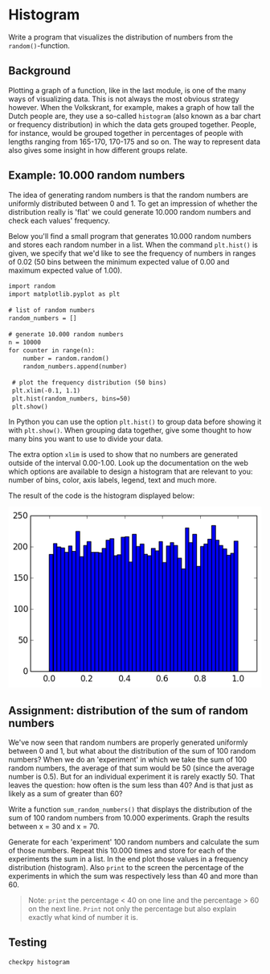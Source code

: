 # Histogram

Write a program that visualizes the distribution of numbers from the `random()`-function.

## Background

Plotting a graph of a function, like in the last module, is one of the many ways of visualizing data. This is not always the most obvious strategy however. When the Volkskrant, for example, makes a graph of how tall the Dutch people are, they use a so-called `histogram` (also known as a bar chart or frequency distribution) in which the data gets grouped together. People, for instance, would be grouped together in percentages of people with lengths ranging from 165-170, 170-175 and so on. The way to represent data also gives some insight in how different groups relate.


## Example: 10.000 random numbers

The idea of generating random numbers is that the random numbers are uniformly distributed between 0 and 1. To get an impression of whether the distribution really is 'flat' we could generate 10.000 random numbers and check each values' frequency.

Below you'll find a small program that generates 10.000 random numbers and stores each random number in a list. When the command `plt.hist()` is given, we specify that we'd like to see the frequency of numbers in ranges of 0.02 (50 bins between the minimum expected value of 0.00 and maximum expected value of 1.00).

    import random
    import matplotlib.pyplot as plt

    # list of random numbers
    random_numbers = []

    # generate 10.000 random numbers
    n = 10000
    for counter in range(n):
        number = random.random()          
        random_numbers.append(number)

     # plot the frequency distribution (50 bins)
     plt.xlim(-0.1, 1.1)
     plt.hist(random_numbers, bins=50)
     plt.show()

In Python you can use the option `plt.hist()` to group data before showing it with `plt.show()`. When grouping data together, give some thought to how many bins you want to use to divide your data.

The extra option `xlim` is used to show that no numbers are generated outside of the interval 0.00-1.00. Look up the documentation on the web which options are available to design a histogram that are relevant to you: number of bins, color, axis labels, legend, text and much more.

The result of the code is the histogram displayed below:

![](../../../assets/HistogramExample.png)

## Assignment: distribution of the sum of random numbers

We've now seen that random numbers are properly generated uniformly between 0 and 1, but what about the distribution of the sum of 100 random numbers? When we do an 'experiment' in which we take the sum of 100 random numbers, the average of that sum would be 50 (since the average number is 0.5). But for an individual experiment it is rarely exactly 50. That leaves the question: how often is the sum less than 40? And is that just as likely as a sum of greater than 60?

Write a function `sum_random_numbers()` that displays the distribution of the sum of 100 random numbers from 10.000 experiments. Graph the results between x = 30 and x = 70.

Generate for each 'experiment' 100 random numbers and calculate the sum of those numbers. Repeat this 10.000 times and store for each of the experiments the sum in a list. In the end plot those values in a frequency distribution (histogram). Also `print` to the screen the percentage of the experiments in which the sum was respectively less than 40 and more than 60.

> Note: `print` the percentage < 40 on one line and the percentage > 60 on the next line. `Print` not only the percentage but also explain exactly what kind of number it is.


## Testing

	checkpy histogram
